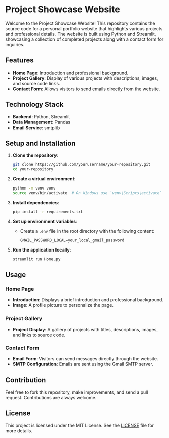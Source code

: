 # Project Showcase Website

Welcome to the Project Showcase Website! This repository contains the source code for a personal portfolio website that highlights various projects and professional details. The website is built using Python and Streamlit, showcasing a collection of completed projects along with a contact form for inquiries.

## Features

- **Home Page**: Introduction and professional background.
- **Project Gallery**: Display of various projects with descriptions, images, and source code links.
- **Contact Form**: Allows visitors to send emails directly from the website.

## Technology Stack

- **Backend**: Python, Streamlit
- **Data Management**: Pandas
- **Email Service**: smtplib

## Setup and Installation

1. **Clone the repository**:
    ```bash
    git clone https://github.com/yourusername/your-repository.git
    cd your-repository
    ```

2. **Create a virtual environment**:
    ```bash
    python -m venv venv
    source venv/bin/activate  # On Windows use `venv\Scripts\activate`
    ```

3. **Install dependencies**:
    ```bash
    pip install -r requirements.txt
    ```

4. **Set up environment variables**:
    - Create a `.env` file in the root directory with the following content:
        ```
        GMAIL_PASSWORD_LOCAL=your_local_gmail_password
        ```


5. **Run the application locally**:
    ```bash
    streamlit run Home.py
    ```

## Usage

### Home Page

- **Introduction**: Displays a brief introduction and professional background.
- **Image**: A profile picture to personalize the page.

### Project Gallery

- **Project Display**: A gallery of projects with titles, descriptions, images, and links to source code.

### Contact Form

- **Email Form**: Visitors can send messages directly through the website.
- **SMTP Configuration**: Emails are sent using the Gmail SMTP server.


## Contribution

Feel free to fork this repository, make improvements, and send a pull request. Contributions are always welcome.

## License

This project is licensed under the MIT License. See the [LICENSE](https://opensource.org/license/mit) file for more details.
